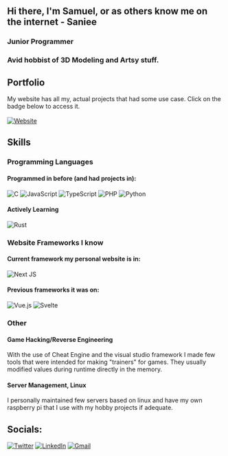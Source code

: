 ## Hi there, I'm Samuel, or as others know me on the internet - Saniee
### Junior Programmer
### Avid hobbist of 3D Modeling and Artsy stuff.

## Portfolio
My website has all my, actual projects that had some use case. Click on the badge below to access it.
<br><br>
[![Website](https://img.shields.io/website-up-down-green-red/http/shields.io.svg)](https://saniee.dev/)

## Skills
### Programming Languages
#### Programmed in before (and had projects in):
![C](https://img.shields.io/badge/c-%2300599C.svg?style=for-the-badge&logo=c&logoColor=white)
![JavaScript](https://img.shields.io/badge/javascript-%23323330.svg?style=for-the-badge&logo=javascript&logoColor=%23F7DF1E)
![TypeScript](https://img.shields.io/badge/typescript-%23007ACC.svg?style=for-the-badge&logo=typescript&logoColor=white)
![PHP](https://img.shields.io/badge/php-%23777BB4.svg?style=for-the-badge&logo=php&logoColor=white)
![Python](https://img.shields.io/badge/python-3670A0?style=for-the-badge&logo=python&logoColor=ffdd54)
#### Actively Learning
![Rust](https://img.shields.io/badge/rust-%23000000.svg?style=for-the-badge&logo=rust&logoColor=white)

### Website Frameworks I know
#### Current framework my personal website is in:
![Next JS](https://img.shields.io/badge/Next-black?style=for-the-badge&logo=next.js&logoColor=white)
#### Previous frameworks it was on:
![Vue.js](https://img.shields.io/badge/vuejs-%2335495e.svg?style=for-the-badge&logo=vuedotjs&logoColor=%234FC08D)
![Svelte](https://img.shields.io/badge/svelte-%23f1413d.svg?style=for-the-badge&logo=svelte&logoColor=white)

### Other
#### Game Hacking/Reverse Engineering
With the use of Cheat Engine and the visual studio framework I made few tools that were intended for making "trainers" for games.
They usually modified values during runtime directly in the memory.
#### Server Management, Linux
I personally maintained few servers based on linux and have my own raspberry pi that I use with my hobby projects if adequate.

## Socials:
[![Twitter](https://img.shields.io/badge/Twitter-%231DA1F2.svg?logo=Twitter&logoColor=white)](https://twitter.com/Saniee_Dev)
[![LinkedIn](https://img.shields.io/badge/LinkedIn-0A66C2?logo=linkedin&logoColor=fff)](www.linkedin.com/in/samuel-škula-969608290)
[![Gmail](https://img.shields.io/badge/Gmail-D14836?logo=gmail&logoColor=white)](mailto:asamsku10@gmail.com)
